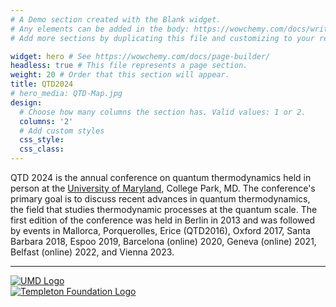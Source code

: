 ```yaml
---
# A Demo section created with the Blank widget.
# Any elements can be added in the body: https://wowchemy.com/docs/writing-markdown-latex/
# Add more sections by duplicating this file and customizing to your requirements.

widget: hero # See https://wowchemy.com/docs/page-builder/
headless: true # This file represents a page section.
weight: 20 # Order that this section will appear.
title: QTD2024
# hero_media: QTD-Map.jpg
design:
  # Choose how many columns the section has. Valid values: 1 or 2.
  columns: '2'
  # Add custom styles
  css_style:
  css_class:
---
```

QTD 2024 is the annual conference on quantum thermodynamics held in person at the [University of Maryland](https://umd.edu), College Park, MD. The conference's primary goal is to discuss recent advances in quantum thermodynamics, the field that studies thermodynamic processes at the quantum scale. The first edition of the conference was held in Berlin in 2013 and was followed by events in Mallorca, Porquerolles, Erice (QTD2016), Oxford 2017, Santa Barbara 2018, Espoo 2019, Barcelona (online) 2020, Geneva (online) 2021, Belfast (online) 2022, and Vienna 2023.

---

<section class="logo-list">
    <div class="container">
        <div class="row">
            <div class="col-lg-6 col-md-6 col-6">
                <a href="https://ipst.umd.edu/"><img src="/uploads/IPST.png" class="img-fluid" alt="UMD Logo"></a>
            </div>
            <div class="col-lg-6 col-md-6 col-6">
                <a href="https://www.templeton.org/"><img src="/uploads/JTF-Logo-Modified.png" class="img-fluid" alt="Templeton Foundation Logo"></a>
            </div>
        </div>
    </div>
</section>